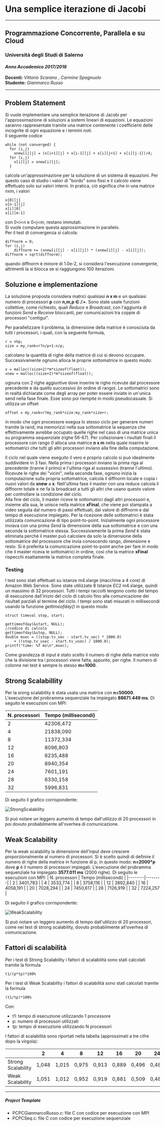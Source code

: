 # Una semplice iterazione di Jacobi

***

## Programmazione Concorrente, Parallela e su Cloud
### Università degli Studi di Salerno
#### *Anno Accademico 2017/2018*

**Docenti:** _Vittorio Scarano_ , _Carmine Spagnuolo_  
**Studente:** _Gianmarco Russo_  

---

## Problem Statement
Si vuole implementare una semplice iterazione di Jacobi per l'approssimazione di soluzioni a sistemi lineari di equazioni. Le equazioni saranno rappresentate tramite una matrice contenente i coefficienti delle incognite di ogni equazione e i termini noti.  
Il seguente codice
```
while (not converged) {
  for (i,j)
    xnew[i][j] = (x[i+1][j] + x[i-1][j] + x[i][j+1] + x[i][j-1])/4;
  for (i,j)
    x[i][j] = xnew[i][j];
  }
  ```
calcola un'approssimazione per la soluzione di un sistema di equazioni. Per questo caso di studio i valori di "bordo" sono fissi e il calcolo viene effettuato solo sui valori interni. In pratica, ciò significa che in una matrice nxm, i valori
```
x[0][j]
x[n-1][j]
x[i][0]
x[i][m-1]
```
con  0&lt;i&lt;n e 0&lt;j&lt;m, restano immutati.  
Si vuole computare  questa approssimazione in parallelo.  
Per il test di convergenza si calcola:
```
diffnorm = 0;
for (i,j)
    diffnorm += (xnew[i][j] - x[i][j]) * (xnew[i][j] - x[i][j]);
diffnorm = sqrt(diffnorm);
```
quando diffnorm è minore di 1.0e-2, si considera l'esecuzione convergente, altrimenti la si blocca se si raggiungono 100 iterazioni.  

## Soluzione e implementazione 
La soluzione proposta considera matrici qualsiasi **n x m** e un qualsiasi numero di processori **p** con **n,m,p ∈ ℤ+**. Sono state usate funzioni collettive, come richiesto, quali _Reduce_ e _Broadcast_, con l'aggiunta di funzioni _Send_ e _Receive_ bloccanti, per comunicazioni tra coppie di processori "contigui".

Per parallelizzare il problema, la dimensione della matrice è conosciuta da tutti i processori, i quali, con la seguente formula, 
```
r = n%p;
size = my_rank<r?n/p+1:n/p;
```
calcolano la quantità di righe della matrice di cui si devono occupare.  
Successivamente ognuno alloca le proprie sottomatrice in questo modo:
```
x = malloc((size+2)*m*sizeof(float));
xnew = malloc((size+2)*m*sizeof(float));
```
ognuna con 2 righe aggiuntive dove inserire le righe ricevute dal processore precedente e da quello successivo (in ordine di rango). Le sottomatrici sono in realtà dichiarate come degli array per poter essere inviate in un'unica send nella fase finale. 
Esse sono poi riempite in modo pseudocasuale. Si utilizza un offset
```
offset = my_rank<r?my_rank*size:my_rank*size+r;
```
in modo che ogni processore esegua lo stesso ciclo per generare numeri tramite la rand, ma memorizzi nella sua sottomatrice la sequenza che effettivamente avrebbe occupato quelle righe nel caso di una matrice unica su programma sequenziale (righe 56-67).
Per collezionare i risultati finali il processore con rango 0 alloca una matrice **n x m** nella quale inserire le sottomatrici che tutti gli altri processori inviano alla fine della computazione. 

Il ciclo nel quale viene eseguito il vero e proprio calcolo si può idealmente suddividere in 3 fasi. Nella prima i processori inviano la prima riga al precedente (tranne il primo) e l'ultima riga al sussessivo (tranne l'ultimo). Ricevute le righe dei "vicini", nella seconda fase, ognuno inizia la computazione sulla propria sottomatrice, calcola il diffnorm locale e copia i nuovi valori da **xnew** a **x**. Nell'ultima fase il master con una reduce calcola il diffnorm totale e ne fa la broadcast a tutti gli altri che usano questo valore per controllare la condizione del ciclo.  
Alla fine del ciclo, il master riceve le sottomatrici dagli altri processori e, insieme alla sua, le unisce nella matrice **xFinal**, che viene poi stampata a video seguita dal numero di passi effettuati, dal valore di diffnorm e dal tempo di esecuzione impiegato. 
Per la ricezione delle sottomatrici è stata utilizzata comunicazione di tipo point-to-point. Inizialmente ogni processore inviava con una prima _Send_ la dimensione della sua sottomatrice e con una seconda la sottomatrice stessa. Successivamente la prima _Send_ è stata eliminata perchè il master può calcolare da solo la dimensione della sottomatrice del processore che invia conoscendo rango, dimensione e resto. Si è preferita la comunicazione point-to-point anche per fare in modo che il master riceva le sottomatrici in ordine, così che la matrice **xFinal** rispecchi esattamente la matrice completa finale.  

### Testing
I test sono stati effettuati su istanze m4.xlarge (macchine a 4 core) di Amazon Web Service. Sono state utilizzate 8 Istanze EC2 m4.xlarge, quindi un massimo di 32 processori. Tutti i tempi raccolti tengono conto del tempo di esecuzione dall'inizio del ciclo di calcolo fino alla comunicazione dei risultati parziali al termine del ciclo. I tempi sono stati misurati in millisecondi usando la funzione _gettimeofday()_ in questo modo
```
struct timeval stop, start;

gettimeofday(&start, NULL);
//codice di calcolo
gettimeofday(&stop, NULL);
double msec = ((stop.tv_sec - start.tv_sec) * 1000.0)
    + ((stop.tv_usec - start.tv_usec) / 1000.0);
printf("time: %f ms\n",msec);
```
Come grandezza di input è stato scelto il numero di righe della matrice visto che la divisione tra i processori viene fatta, appunto, per righe. Il numero di colonne nei test è sempre lo stesso **m=1000**.

## Strong Scalabillity
Per la srong scalability è stata usata una matrice con **n=50000**.
L'esecuzione del probramma sequenziale ha impiegato **88671.449 ms**. Di seguito le esecuzioni con MPI: 

| N. processori | Tempo (millisecondi) |
|--------|--------|
| 2 |  42306,472 |
| 4 |  21838,090 |
| 8 |  11372,334 |
| 12 | 8096,803 |
| 16 | 6235,488 |
| 20 | 8940,354 |
| 24 | 7601,191 |
| 28 | 6330,158 |
| 32 | 5996,831 |

Di seguito il grafico corrispondente: 

![StrongScalability](StrongScalability.PNG)

Si può notare un leggero aumento di tempo dall'utilizzo di 20 processori in poi dovuto probabilmente all'overhea di comunicazione. 

## Weak Scalability
Per la weak scalability la dimensione dell'input deve crescere proporzionalmente al numero di processori. Si è scelto quindi di definire il numero di righe della matrice in funzione di p, in questo modo:  **n=2000\*p** dove **p** è il numero di processori impiegati.
L'esecuzione del probramma sequenziale ha impiegato **3577.011 ms** (2000 righe). Di seguito le esecuzioni con MPI: 
| N. processori | Tempo (millisecondi) |
|--------|--------|
| 2  |  3401,783 |
| 4  |  3533,774 |
| 8  |  3758,116 |
| 12  | 3892,840 |
| 16  | 4058,191 |
| 20  | 7028,294 |
| 24  | 7450,617 |
| 28  | 7126,919 |
| 32  | 7224,257 |

Di seguito il grafico corrispondente: 

![WeakScalability](WeakScalability.PNG)

Si può notare un leggero aumento di tempo dall'utilizzo di 20 processori, come nei test di strong scalability, dovuto probabilmente all'overhea di comunicazione. 

## Fattori di scalabilità

Per i test di Strong Scalability i fattori di scalabilità sono stati calcolati tramite la formula
```
t1/(p*tp)*100%
```
Per i test di Weak Scalability i fattori di scalabilità sono stati calcolati tramite la formula
```
(t1/tp)*100%
```
Con:
- t1: tempo di esecuzione utilizzando 1 processore
- p: numero di processori utilizzati 
- tp: tempo di esecuzione utilizzando N processori

I fattori di scalabilità sono riportati nella tabella (approssimati a tre cifre dopo la virgola):

||2|4|8|12|16|20|24|28|32|
|--------|--------|--------|--------|--------|--------|--------|--------|--------|--------|
|Strong Scalability| 1,048 | 1,015 | 0,975 | 0,913 | 0,889 | 0,496 | 0,486 | 0,500 | 0,462 |
|Weak Scalability| 1,051 | 1,012 | 0,952 | 0,919 | 0,881 | 0,509 | 0,480 | 0,502 | 0,494 |

---

##### Project Template
* PCPCGianmarcoRusso.c: file C con codice per esecuzione con MPI
* PCPCSeq.c: file C con codice per esecuzione sequenziale
